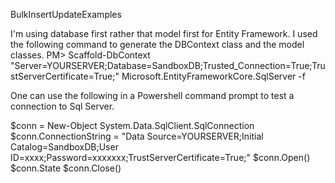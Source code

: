 BulkInsertUpdateExamples

I'm using database first rather that model first for Entity Framework.
I used the following command to generate the DBContext class and the model classes.
PM>  Scaffold-DbContext "Server=YOURSERVER;Database=SandboxDB;Trusted_Connection=True;TrustServerCertificate=True;"  Microsoft.EntityFrameworkCore.SqlServer -f

One can use the following in a Powershell command prompt to test a connection to Sql Server.

$conn = New-Object System.Data.SqlClient.SqlConnection
$conn.ConnectionString = "Data Source=YOURSERVER;Initial Catalog=SandboxDB;User ID=xxxx;Password=xxxxxxx;TrustServerCertificate=True;"
$conn.Open()
$conn.State
$conn.Close()

